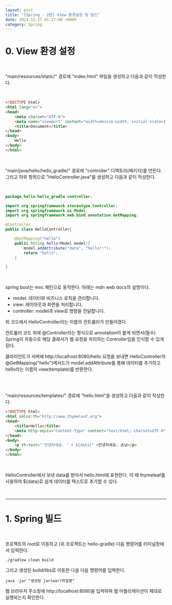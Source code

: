 ```yaml
---
layout: post
title: "[Spring - 2편] View 환경설정 및 빌드"
date: 2024-12-27 01:27:00 +0900
category: Spring
---
```


# 0. View 환경 설정

<br>

"main/resources/static/" 경로에 "index.html" 파일을 생성하고 다음과 같이 작성한다.

<br>

```html
<!DOCTYPE html>
<html lang="en">
<head>
    <meta charset="UTF-8">
    <meta name="viewport" content="width=device-width, initial-scale=1.0">
    <title>Document</title>
</head>
<body>
    Hello
</body>
</html>
```

<br>

"main/java/hello/hello_gradle/" 경로에 "controller" 디렉토리(패키지)를 만든다. 그리고 하위 항목으로 "HelloController.java"를 생성하고 다음과 같이 작성한다.

<br>

```java
package hello.hello_gradle.controller;

import org.springframework.stereotype.Controller;
import org.springframework.ui.Model;
import org.springframework.web.bind.annotation.GetMapping;

@Controller
public class HelloController{

    @GetMapping("hello")
    public String hello(Model model){
        model.addAttribute("data", "hello!!");
        return "hello";
    }

}
```

<br>

spring boot는 mvc 패턴으로 동작한다. 아래는 mdn web docs의 설명이다.
- model: 데이터와 비즈니스 로직을 관리합니다.
- view: 레이아웃과 화면을 처리합니다.
- controller: model과 view로 명령을 전달합니다.

위 코드에서 HelloController라는 이름의 컨트롤러가 만들어졌다.

컨트롤러 코드 위에 @Controller라는 형식으로 annotation이 붙게 되면서(필수) Spring이 자동으로 해당 클래서가 웹 요청을 처리하는 Controller임을 인식할 수 있게 된다.

클라이언트가 서버에 http://localhost:8080/hello 요청을 보내면 HelloController의 @GetMapping("hello")메서드가 model.addAttribute를 통해 데이터를 추가하고 hello라는 이름의 view(template)를 반환한다.

<br>

<br>

"main/resources/templates/" 경로에 "hello.html"을 생성하고 다음과 같이 작성한다.

```html
<!DOCTYPE html>
<html xmlns:th="http://www.thymeleaf.org">
<head>
    <title>Hello</title>
    <meta http-equiv="Content-Type" content="text/html; charset=UTF-8" />
</head>
<body>
    <p th:text="'안녕하세요. ' + ${data}" >안녕하세요. 손님</p>
</body>
</html>
```

<br>

HelloController에서 보낸 data를 받아서 hello.html에 표현한다. 이 때 thymeleaf를 사용하여 ${data}로 쉽게 데이터를 텍스트로 추가할 수 있다.

<br>

---

# 1. Spring 빌드

<br>

프로젝트의 root로 이동하고 (위 프로젝트는 hello-gradle) 다음 명령어를 터미널창에서 입력한다.

```shell
./gradlew clean build
```

그리고 생성된 build/libs로 이동한 다음 다음 명령어를 입력한다.

```shell
java -jar "생성된 jar(war)파일명"
```

웹 브라우저 주소창에 http://localhost:8080을 입력하여 웹 어플리케이션이 제대로 실행되는지 확인한다.

<br>